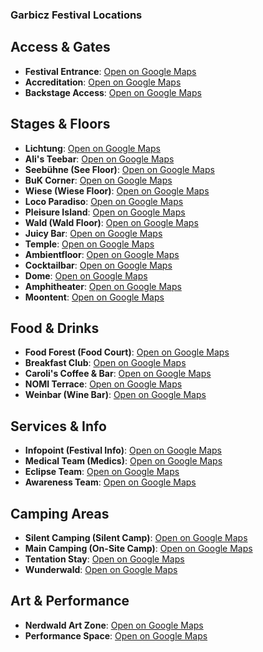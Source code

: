 ### Garbicz Festival Locations

## Access & Gates
*   **Festival Entrance**: [Open on Google Maps](https://www.google.com/maps?q=52.306927,14.999499)
*   **Accreditation**: [Open on Google Maps](https://www.google.com/maps?q=52.306620,14.999932)
*   **Backstage Access**: [Open on Google Maps](https://www.google.com/maps?q=52.305747,15.000682)

## Stages & Floors
*   **Lichtung**: [Open on Google Maps](https://www.google.com/maps?q=52.305190,14.997405)
*   **Ali's Teebar**: [Open on Google Maps](https://www.google.com/maps?q=52.305650,14.996837)
*   **Seebühne (See Floor)**: [Open on Google Maps](https://www.google.com/maps?q=52.300238,15.003053)
*   **BuK Corner**: [Open on Google Maps](https://www.google.com/maps?q=52.299681,15.004727)
*   **Wiese (Wiese Floor)**: [Open on Google Maps](https://www.google.com/maps?q=52.302161,15.000337)
*   **Loco Paradiso**: [Open on Google Maps](https://www.google.com/maps?q=52.301841,14.998969)
*   **Pleisure Island**: [Open on Google Maps](https://www.google.com/maps?q=52.301329,14.999840)
*   **Wald (Wald Floor)**: [Open on Google Maps](https://www.google.com/maps?q=52.302113,15.004159)
*   **Juicy Bar**: [Open on Google Maps](https://www.google.com/maps?q=52.301995,15.001909)
*   **Temple**: [Open on Google Maps](https://www.google.com/maps?q=52.302539,15.000374)
*   **Ambientfloor**: [Open on Google Maps](https://www.google.com/maps?q=52.302539,15.000374)
*   **Cocktailbar**: [Open on Google Maps](https://www.google.com/maps?q=52.302539,15.000374)
*   **Dome**: [Open on Google Maps](https://www.google.com/maps?q=52.302539,15.000374)
*   **Amphitheater**: [Open on Google Maps](https://www.google.com/maps?q=52.302539,15.000374)
*   **Moontent**: [Open on Google Maps](https://www.google.com/maps?q=52.302539,15.000374)


## Food & Drinks
*   **Food Forest (Food Court)**: [Open on Google Maps](https://www.google.com/maps?q=52.302919,15.001182)
*   **Breakfast Club**: [Open on Google Maps](https://www.google.com/maps?q=52.302900,15.001200)
*   **Caroli's Coffee & Bar**: [Open on Google Maps](https://www.google.com/maps?q=52.302900,15.001100)
*   **NOMI Terrace**: [Open on Google Maps](https://www.google.com/maps?q=52.303000,15.001200)
*   **Weinbar (Wine Bar)**: [Open on Google Maps](https://www.google.com/maps?q=52.302500,15.000900)

## Services & Info
*   **Infopoint (Festival Info)**: [Open on Google Maps](https://www.google.com/maps?q=52.302689,15.000913)
*   **Medical Team (Medics)**: [Open on Google Maps](https://www.google.com/maps?q=52.302888,15.000353)
*   **Eclipse Team**: [Open on Google Maps](https://www.google.com/maps?q=52.302888,15.000353)
*   **Awareness Team**: [Open on Google Maps](https://www.google.com/maps?q=52.302641,15.000533)

## Camping Areas
*   **Silent Camping (Silent Camp)**: [Open on Google Maps](https://www.google.com/maps?q=52.307823,14.997748)
*   **Main Camping (On-Site Camp)**: [Open on Google Maps](https://www.google.com/maps?q=52.303522,15.002848)
*   **Tentation Stay**: [Open on Google Maps](https://www.google.com/maps?q=52.303522,15.002848)
*   **Wunderwald**: [Open on Google Maps](https://www.google.com/maps?q=52.303522,15.002848)

## Art & Performance
*   **Nerdwald Art Zone**: [Open on Google Maps](https://www.google.com/maps?q=52.301000,15.002000)
*   **Performance Space**: [Open on Google Maps](https://www.google.com/maps?q=52.301500,15.001500)